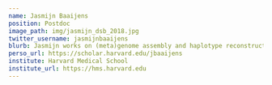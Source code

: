 ```yaml
---
name: Jasmijn Baaijens
position: Postdoc
image_path: img/jasmijn_dsb_2018.jpg
twitter_username: jasmijnbaaijens
blurb: Jasmijn works on (meta)genome assembly and haplotype reconstruction at Harvard Medical School, Boston, USA.
perso_url: https://scholar.harvard.edu/jbaaijens
institute: Harvard Medical School
institute_url: https://hms.harvard.edu
---
```

